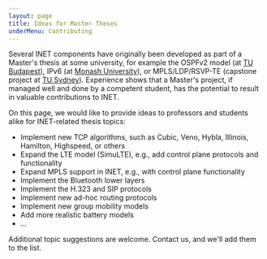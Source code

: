 ```yaml
---
layout: page
title: Ideas for Master Theses
underMenu: Contributing
---
```


Several INET components have originally been developed as part of a Master's
thesis at some university, for example the OSPFv2 model (at [TU Budapest][1]),
IPv6 (at [Monash University][2]), or MPLS/LDP/RSVP-TE (capstone project at
[TU Sydney][3]). Experience shows that a Master's project, if managed well and
done by a competent student, has the potential to result in valuable
contributions to INET.

On this page, we would like to provide ideas to professors and students alike for INET-related thesis topics:

* Implement new TCP algorithms, such as Cubic, Veno, Hybla, Illinois, Hamilton, Highspeed, or others
* Expand the LTE model (SimuLTE), e.g., add control plane protocols and functionality
* Expand MPLS support in INET, e.g., with control plane functionality
* Implement the Bluetooth lower layers
* Implement the H.323 and SIP protocols
* Implement new ad-hoc routing protocols
* Implement new group mobility models
* Add more realistic battery models
* ...

Additional topic suggestions are welcome. Contact us, and we'll add them to the list.

 [1]: http://www.vik.bme.hu/en/
 [2]: http://www.eng.monash.edu.au/ecse
 [3]: http://www.uts.edu.au/
